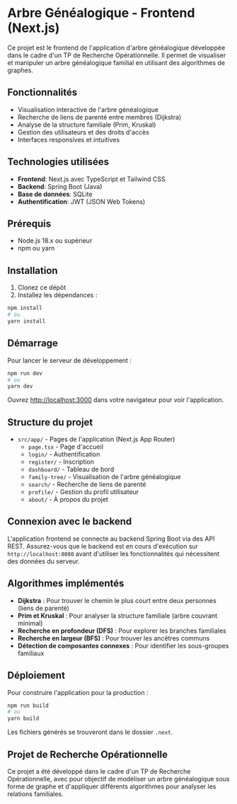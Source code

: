 # Arbre Généalogique - Frontend (Next.js)

Ce projet est le frontend de l'application d'arbre généalogique développée dans le cadre d'un TP de Recherche Opérationnelle. Il permet de visualiser et manipuler un arbre généalogique familial en utilisant des algorithmes de graphes.

## Fonctionnalités

- Visualisation interactive de l'arbre généalogique
- Recherche de liens de parenté entre membres (Dijkstra)
- Analyse de la structure familiale (Prim, Kruskal)
- Gestion des utilisateurs et des droits d'accès
- Interfaces responsives et intuitives


## Technologies utilisées

- **Frontend**: Next.js avec TypeScript et Tailwind CSS
- **Backend**: Spring Boot (Java)
- **Base de données**: SQLite
- **Authentification**: JWT (JSON Web Tokens)

## Prérequis

- Node.js 18.x ou supérieur
- npm ou yarn

## Installation

1. Clonez ce dépôt
2. Installez les dépendances :

```bash
npm install
# ou
yarn install
```

## Démarrage

Pour lancer le serveur de développement :

```bash
npm run dev
# ou
yarn dev
```

Ouvrez [http://localhost:3000](http://localhost:3000) dans votre navigateur pour voir l'application.

## Structure du projet

- `src/app/` - Pages de l'application (Next.js App Router)
  - `page.tsx` - Page d'accueil
  - `login/` - Authentification
  - `register/` - Inscription
  - `dashboard/` - Tableau de bord
  - `family-tree/` - Visualisation de l'arbre généalogique
  - `search/` - Recherche de liens de parenté
  - `profile/` - Gestion du profil utilisateur
  - `about/` - À propos du projet

## Connexion avec le backend

L'application frontend se connecte au backend Spring Boot via des API REST. Assurez-vous que le backend est en cours d'exécution sur `http://localhost:8080` avant d'utiliser les fonctionnalités qui nécessitent des données du serveur.

## Algorithmes implémentés

- **Dijkstra** : Pour trouver le chemin le plus court entre deux personnes (liens de parenté)
- **Prim et Kruskal** : Pour analyser la structure familiale (arbre couvrant minimal)
- **Recherche en profondeur (DFS)** : Pour explorer les branches familiales
- **Recherche en largeur (BFS)** : Pour trouver les ancêtres communs
- **Détection de composantes connexes** : Pour identifier les sous-groupes familiaux

## Déploiement

Pour construire l'application pour la production :

```bash
npm run build
# ou
yarn build
```

Les fichiers générés se trouveront dans le dossier `.next`.

## Projet de Recherche Opérationnelle

Ce projet a été développé dans le cadre d'un TP de Recherche Opérationnelle, avec pour objectif de modéliser un arbre généalogique sous forme de graphe et d'appliquer différents algorithmes pour analyser les relations familiales.

